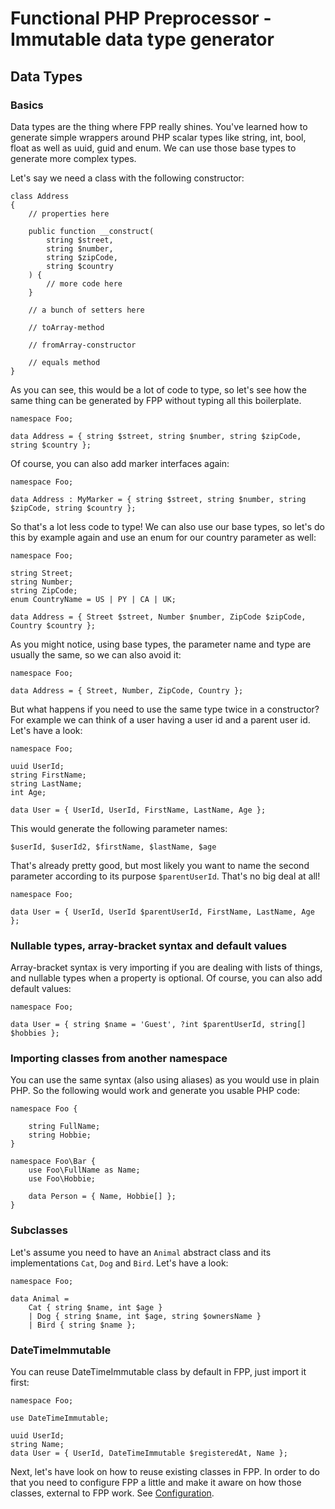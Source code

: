 # Functional PHP Preprocessor - Immutable data type generator

## Data Types

### Basics

Data types are the thing where FPP really shines. You've learned how to generate
simple wrappers around PHP scalar types like string, int, bool, float as well as
uuid, guid and enum. We can use those base types to generate more complex types.

Let's say we need a class with the following constructor:

```
class Address
{
    // properties here

    public function __construct(
        string $street,
        string $number,
        string $zipCode,
        string $country
    ) {
        // more code here
    }

    // a bunch of setters here

    // toArray-method

    // fromArray-constructor

    // equals method
}
```

As you can see, this would be a lot of code to type, so let's see how the same thing
can be generated by FPP without typing all this boilerplate.

```
namespace Foo;

data Address = { string $street, string $number, string $zipCode, string $country };
```

Of course, you can also add marker interfaces again:

```
namespace Foo;

data Address : MyMarker = { string $street, string $number, string $zipCode, string $country };
```


So that's a lot less code to type! We can also use our base types, so let's do this
by example again and use an enum for our country parameter as well:

```
namespace Foo;

string Street;
string Number;
string ZipCode;
enum CountryName = US | PY | CA | UK;

data Address = { Street $street, Number $number, ZipCode $zipCode, Country $country };
```

As you might notice, using base types, the parameter name and type are usually the same,
so we can also avoid it:

```
namespace Foo;

data Address = { Street, Number, ZipCode, Country };
```

But what happens if you need to use the same type twice in a constructor?
For example we can think of a user having a user id and a parent user id.
Let's have a look:

```
namespace Foo;

uuid UserId;
string FirstName;
string LastName;
int Age;

data User = { UserId, UserId, FirstName, LastName, Age };
```

This would generate the following parameter names:

`$userId, $userId2, $firstName, $lastName, $age`

That's already pretty good, but most likely you want to name the second parameter
according to its purpose `$parentUserId`. That's no big deal at all!

```
namespace Foo;

data User = { UserId, UserId $parentUserId, FirstName, LastName, Age };
```

### Nullable types, array-bracket syntax and default values

Array-bracket syntax is very importing if you are dealing with lists of things,
and nullable types when a property is optional. Of course, you can also add
default values:

```
namespace Foo;

data User = { string $name = 'Guest', ?int $parentUserId, string[] $hobbies };
```

### Importing classes from another namespace

You can use the same syntax (also using aliases) as you would use in plain PHP.
So the following would work and generate you usable PHP code:

```
namespace Foo {

    string FullName;
    string Hobbie;
}

namespace Foo\Bar {
    use Foo\FullName as Name;
    use Foo\Hobbie;

    data Person = { Name, Hobbie[] };
}
```

### Subclasses

Let's assume you need to have an `Animal` abstract class and its implementations
`Cat`, `Dog` and `Bird`. Let's have a look:

```
namespace Foo;

data Animal =
    Cat { string $name, int $age }
    | Dog { string $name, int $age, string $ownersName }
    | Bird { string $name };
```

### DateTimeImmutable

You can reuse DateTimeImmutable class by default in FPP, just import it first:

```
namespace Foo;

use DateTimeImmutable;

uuid UserId;
string Name;
data User = { UserId, DateTimeImmutable $registeredAt, Name };
```

Next, let's have look on how to reuse existing classes in FPP. In order to do that
you need to configure FPP a little and make it aware on how those classes, external
to FPP work. See [Configuration](Configuration.md).
